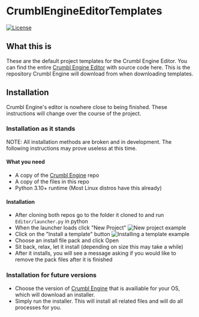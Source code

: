 # CrumblEngineEditorTemplates
[![License](https://img.shields.io/:license-gplv2-green.svg)](https://tldrlegal.com/license/gnu-general-public-license-v2)
## What this is
These are the default project templates for the Crumbl Engine Editor. You can find the entire [Crumbl Engine Editor](https://github.com/Crumbl-Studios/CrumblEngine) with source code here. This is the repository Crumbl Engine will download from when downloading templates.
## Installation
Crumbl Engine's editor is nowhere close to being finished. These instructions will change over the course of the project.
### Installation as it stands
NOTE: All installation methods are broken and in development. The following instructions may prove useless at this time.
#### What you need
- A copy of the [Crumbl Engine](https://github.com/Crumbl-Studios/CrumblEngine) repo
- A copy of the files in this repo
- Python 3.10+ runtime (Most Linux distros have this already)
#### Installation
- After cloning both repos go to the folder it cloned to and run `Editor/launcher.py` in python
- When the launcher loads click "New Project"
![New project example](https://github.com/Crumbl-Studios/CrumblEngineEditorTemplates/blob/d8328d222a8b3325d7c766a0830d640efa28fd6b/newProjectInstall.png)
- Click on the "Install a template" button
![Installing a template example](https://github.com/Crumbl-Studios/CrumblEngineEditorTemplates/blob/d8328d222a8b3325d7c766a0830d640efa28fd6b/InstallProducts.png)
- Choose an install file pack and click Open
- Sit back, relax, let it install (depending on size this may take a while)
- After it installs, you will see a message asking if you would like to remove the pack files after it is finished
### Installation for future versions
- Choose the version of [Crumbl Engine](https://github.com/Crumbl-Studios/CrumblEngine) that is availiable for your OS, which will download an installer.
- Simply run the installer. This will install all related files and will do all processes for you.
